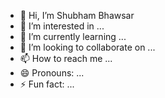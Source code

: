 - 👋 Hi, I’m Shubham Bhawsar
- 👀 I’m interested in ...
- 🌱 I’m currently learning ...
- 💞️ I’m looking to collaborate on ...
- 📫 How to reach me ...
- 😄 Pronouns: ...
- ⚡ Fun fact: ...

<!---
ge-shubham-bhawsar/ge-shubham-bhawsar is a ✨ special ✨ repository because its `README.md` (this file) appears on your GitHub profile.
You can click the Preview link to take a look at your changes.
--->
